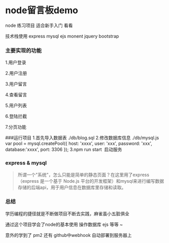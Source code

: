 # node留言板demo

node 练习项目 适合新手入门 看看

技术栈使用 express mysql ejs monent jquery bootstrap


### 主要实现的功能

1.用户登录

2.用户注册

3.用户留言

4.查看留言

5.用户列表

6.登陆拦截

7.分页功能



###运行项目
  1.首先导入数据表 ./db/blog.sql
  2.修改数据库信息 ./db/mysql.js
  var pool  = mysql.createPool({
    host: 'xxxx',
    user: 'xxx',
    password: 'xxx',
    database:'xxxx',
    port: 3306
  });
  3.npm run start  启动服务
  
 
### express & mysql

>所谓一个"系统"，怎么只能是简单的静态页面？在这里用了express（express 是一个基于 Node.js 平台的开发框架）和mysql来进行编写数据存储的后端api，用于用户信息在数据库里存储和读取。

### 总结

学历编程的捷径就是不断做项目不断去实践，麻雀虽小五脏俱全

通过这个项目学会了node的基本使用 操作数据库 ejs 等等 ~

意外的学到了 pm2 还有 github中webhook 自动部署到服务器上
